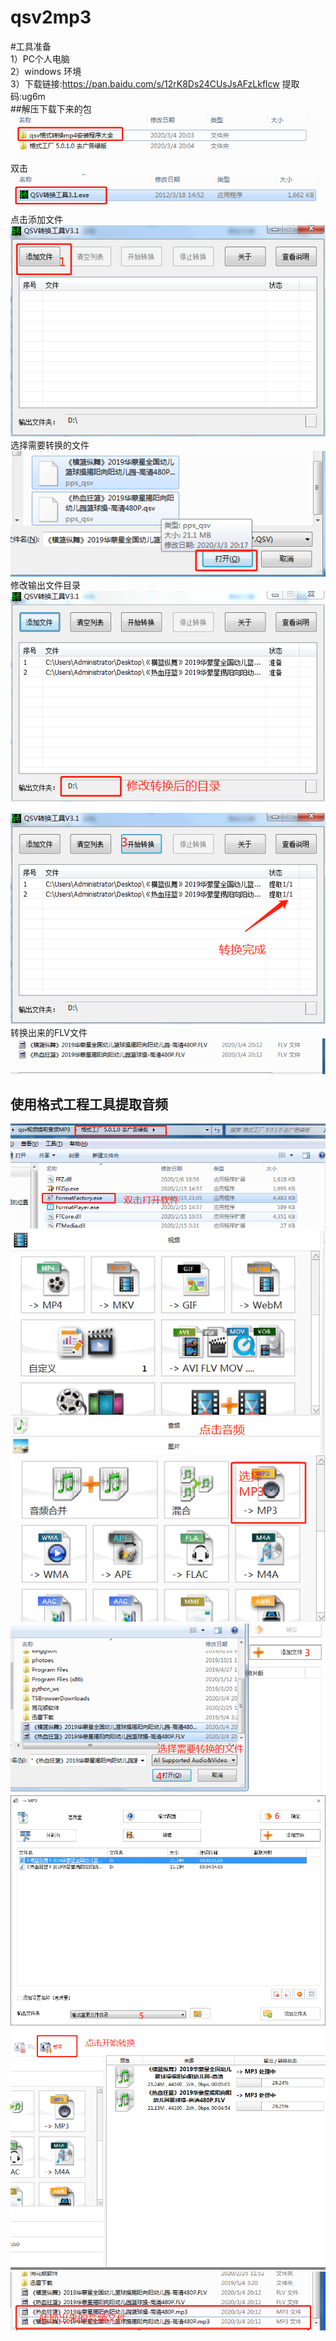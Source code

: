 # qsv2mp3

#工具准备  
1）PC个人电脑  
2）windows 环境  
3）下载链接:https://pan.baidu.com/s/12rK8Ds24CUsJsAFzLkflcw 提取码:ug6m   
##解压下载下来的包
![1](https://github.com/Netgithub/qsv2mp3/blob/master/image/1.png)  
双击  
![2](https://github.com/Netgithub/qsv2mp3/blob/master/image/2.png)  
点击添加文件  
![3](https://github.com/Netgithub/qsv2mp3/blob/master/image/3.png)  
选择需要转换的文件  
![4](https://github.com/Netgithub/qsv2mp3/blob/master/image/4.png)  
修改输出文件目录  
![5](https://github.com/Netgithub/qsv2mp3/blob/master/image/5.png)  

![6](https://github.com/Netgithub/qsv2mp3/blob/master/image/6.png)  
转换出来的FLV文件  
![7](https://github.com/Netgithub/qsv2mp3/blob/master/image/7.png)  


## 使用格式工程工具提取音频
![8](https://github.com/Netgithub/qsv2mp3/blob/master/image/8.png)  
![9](https://github.com/Netgithub/qsv2mp3/blob/master/image/9.png)  
![10](https://github.com/Netgithub/qsv2mp3/blob/master/image/10.png)  
![11](https://github.com/Netgithub/qsv2mp3/blob/master/image/11.png)  
![12](https://github.com/Netgithub/qsv2mp3/blob/master/image/12.png)  
![13](https://github.com/Netgithub/qsv2mp3/blob/master/image/13.png)  
![14](https://github.com/Netgithub/qsv2mp3/blob/master/image/14.png)  
